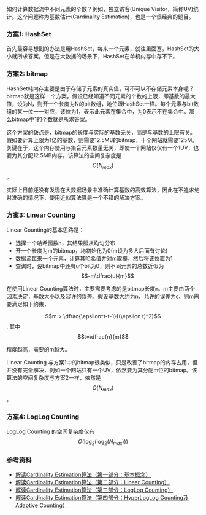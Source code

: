 如何计算数据流中不同元素的个数？例如，独立访客(Unique Visitor，简称UV)统计。这个问题称为基数估计(Cardinality Estimation)，也是一个很经典的题目。


### 方案1: HashSet

首先最容易想到的办法是用HashSet，每来一个元素，就往里面塞，HashSet的大小就所求答案。但是在大数据的场景下，HashSet在单机内存中存不下。


### 方案2: bitmap

HashSet耗内存主要是由于存储了元素的真实值，可不可以不存储元素本身呢？bitmap就是这样一个方案，假设已经知道不同元素的个数的上限，即基数的最大值，设为N，则开一个长度为N的bit数组，地位跟HashSet一样。每个元素与bit数组的某一位一一对应，该位为1，表示此元素在集合中，为0表示不在集合中。那么bitmap中1的个数就是所求答案。

这个方案的缺点是，bitmap的长度与实际的基数无关，而是与基数的上限有关。假如要计算上限为1亿的基数，则需要12.5MB的bitmap，十个网站就需要125M。关键在于，这个内存使用与集合元素数量无关，即使一个网站仅仅有一个1UV，也要为其分配12.5MB内存。该算法的空间复杂度是$$O(N_{max})$$。


实际上目前还没有发现在大数据场景中准确计算基数的高效算法，因此在不追求绝对准确的情况下，使用近似算法算是一个不错的解决方案。


### 方案3: Linear Counting

Linear Counting的基本思路是：

* 选择一个哈希函数h，其结果服从均匀分布
* 开一个长度为m的bitmap，均初始化为0(m设为多大后面有讨论)
* 数据流每来一个元素，计算其哈希值并对m取模，然后将该位置为1
* 查询时，设bitmap中还有u个bit为0，则不同元素的总数近似为 $$-m\dfrac{u}{m}$$

在使用Linear Counting算法时，主要需要考虑的是bitmap长度`m`。m主要由两个因素决定，基数大小以及容许的误差。假设基数大约为n，允许的误差为ϵ，则m需要满足如下约束，

$$m > \dfrac{\epsilon^t-t-1}{(\epsilon t)^2}$$, 其中 $$t=\dfrac{n}{m}$$

精度越高，需要的m越大。

Linear Counting 与方案1中的bitmap很类似，只是改善了bitmap的内存占用，但并没有完全解决，例如一个网站只有一个UV，依然要为其分配m位的bitmap。该算法的空间复杂度与方案2一样，依然是$$O(N_{max})$$。


### 方案4: LogLog Counting


LogLog Counting 的空间复杂度仅有$$O(\log_2(\log_2(N_{max})))$$


### 参考资料

* [解读Cardinality Estimation算法（第一部分：基本概念）](http://blog.codinglabs.org/articles/algorithms-for-cardinality-estimation-part-i.html)
* [解读Cardinality Estimation算法（第二部分：Linear Counting）](http://blog.codinglabs.org/articles/algorithms-for-cardinality-estimation-part-ii.html)
* [解读Cardinality Estimation算法（第三部分：LogLog Counting）](http://blog.codinglabs.org/articles/algorithms-for-cardinality-estimation-part-iii.html)
* [解读Cardinality Estimation算法（第四部分：HyperLogLog Counting及Adaptive Counting）](http://blog.codinglabs.org/articles/algorithms-for-cardinality-estimation-part-iv.html)
